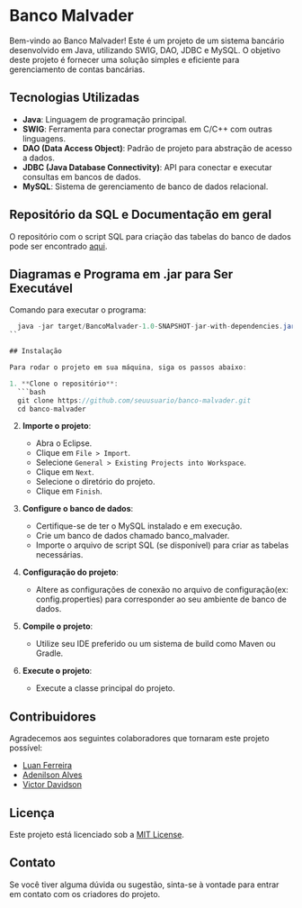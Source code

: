 # Banco Malvader

Bem-vindo ao Banco Malvader! Este é um projeto de um sistema bancário desenvolvido em Java, utilizando SWIG, DAO, JDBC e MySQL. O objetivo deste projeto é fornecer uma solução simples e eficiente para gerenciamento de contas bancárias.

## Tecnologias Utilizadas

- **Java**: Linguagem de programação principal.
- **SWIG**: Ferramenta para conectar programas em C/C++ com outras linguagens.
- **DAO (Data Access Object)**: Padrão de projeto para abstração de acesso a dados.
- **JDBC (Java Database Connectivity)**: API para conectar e executar consultas em bancos de dados.
- **MySQL**: Sistema de gerenciamento de banco de dados relacional.


## Repositório da SQL e Documentação em geral

O repositório com o script SQL para criação das tabelas do banco de dados pode ser encontrado [aqui](https://drive.google.com/drive/folders/1FvwPfoxxFtZUYC104MAScFR-12V0k3Ph?usp=sharing).

## Diagramas e Programa em .jar para Ser Executável

Comando para executar o programa: 
 ```java
   java -jar target/BancoMalvader-1.0-SNAPSHOT-jar-with-dependencies.jar
 ``

## Instalação

Para rodar o projeto em sua máquina, siga os passos abaixo:

1. **Clone o repositório**:
   ```bash
   git clone https://github.com/seuusuario/banco-malvader.git
   cd banco-malvader
   ```
2. **Importe o projeto**:
    - Abra o Eclipse.
    - Clique em `File > Import`.
    - Selecione `General > Existing Projects into Workspace`.
    - Clique em `Next`.
    - Selecione o diretório do projeto.
    - Clique em `Finish`.

3. **Configure o banco de dados**:
    - Certifique-se de ter o MySQL instalado e em execução.
    - Crie um banco de dados chamado banco_malvader.
    - Importe o arquivo de script SQL (se disponível) para criar as tabelas necessárias.

4. **Configuração do projeto**:
    - Altere as configurações de conexão no arquivo de configuração(ex: config.properties) para corresponder ao seu ambiente de banco de dados.

5. **Compile o projeto**:
    - Utilize seu IDE preferido ou um sistema de build como Maven ou Gradle.
6. **Execute o projeto**:
    - Execute a classe principal do projeto.

## Contribuidores

Agradecemos aos seguintes colaboradores que tornaram este projeto possível:

- [Luan Ferreira](https://github.com/luanferreiradev)
- [Adenilson Alves](https://github.com/eng-adenilson)
- [Victor Davidson](https://github.com/vctrdavidsom)

## Licença

Este projeto está licenciado sob a [MIT License](/LICENSE).

## Contato

Se você tiver alguma dúvida ou sugestão, sinta-se à vontade para entrar em contato com os criadores do projeto.
